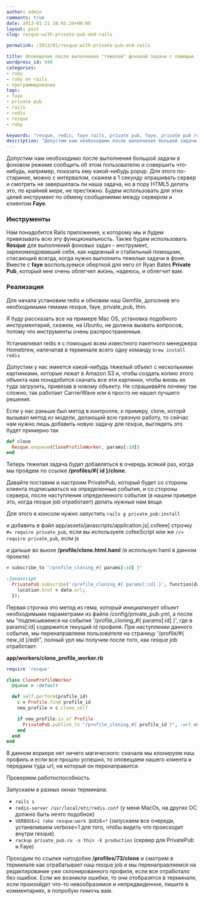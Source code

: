 ```yaml
---
author: admin
comments: true
date: 2013-01-21 18:45:24+00:00
layout: post
slug: resque-with-private-pub-and-rails

permalink: /2013/01/resque-with-private-pub-and-rails

title: Оповещение после выполнения "тяжелой" фоновой задачи с помощью faye и PrivatePub
wordpress_id: 949
categories:
- ruby
- ruby on rails
- программирование
tags:
- faye
- private pub
- rails
- redis
- resque
- ruby

keywords: "resque, redis, faye rails, private pub, faye, private pub rails, redis ruby"
description: "Допустим нам необоходимо после выполнения большой задачи в фоновом режиме сообщить об этом пользователю и совершить что-нибудь, например, показать ему какой-нибудь popup."
---
```


Допустим нам необоходимо после выполнения большой задачи в фоновом режиме сообщить об этом пользователю и совершить что-нибудь, например, показать ему какой-нибудь popup. <!-- more -->
Для этого по-старинке, можно с интервалом, скажем в 1 секунду опрашивать сервер и смотреть не завершилась ли наша задача, но в пору HTML5  делать это, по крайней мере, не престижно. Будем использовать для этих целей инструмент по обмену сообщениями между сервером и клиентом **Faye**.

### Инструменты

Нам понадобится Rails приложение, к которому мы и будем привязывать всю эту функциональность. Также будем использовать **Resque** для выполнений фоновых задач - инструмент, зарекомендовавший себя, как надежный и стабильный помощник, спасающий всегда, когда нужно выполнить тяжелые задачи в фоне. Вместе с **faye** воспользуемся оберткой для него от Ryan Bates **Private Pub**, который мне очень облегчил жизнь, надеюсь, и облегчит вам.

### Реализация

Для начала установим redis и обновим наш Gemfile, дополнив его необходимыми гемами resque, faye, private_pub, thin.

Я буду рассказать все на примере Mac OS, установка подобного инструментарий, скажем, на Ubuntu, не должна вызвать вопросов, потому что инструменты очень распространенные.

Устанавливал redis я с помощью всем известного пакетного менеджера Homebrew, напечатав в терминале всего одну команду `brew install redis`

Допустим у нас имеется какой-нибудь тяжелый объект с несколькими картинками, которые лежат в Amazon S3 и, чтобы создать копию этого объекта нам понадобится скачать все эти картинки, чтобы вновь их туда загрузить,  привязав в новому объекту. Не спрашивайте почему так сложно, так работает CarrierWave или я просто не нашел лучшего решения.

Если у нас раньше был метод в контролле, к примеру, clone, которй вызывал метод из модели, делающий всю грязную работу, то сейчас нам нужно лишь добавить новую задачу для resque, выглядеть это будет примерно так

``` ruby
def clone
  Resque.enqueue(CloneProfileWorker, params[:id])
end
```

Теперь тяжелая задача будет добавляться в очередь всякий раз, когда мы пройдем по ссылке **/profiles/#{ id }/clone**.

Давайте поставим и настроим PrivatePub, который будет со стороны клиента подписываться на определенные события, и со стороны сервера, после наступления определенного события (в нашем примере это, когда resque job отработает) делать нужные нам вещи.

Для этого в консоли нужно запустить `rails g private_pub:install`

и добавить в файл app/assets/javascripts/application.js[.cofeee] строчку
`#= require private_pub`, если вы используете cofeeScript или же `//= require private_pub`, если js

и дальше во вьюхе **/profile/clone.html.haml** (я использую haml в данном проекте)


``` ruby
= subscribe_to "/profile_cloning_#{ params[:id] }"

:javascript
  PrivatePub.subscribe('/profile_cloning_#{ params[:id] }', function(data, channel) {
    location.href = data.url;
  });

```

Первая строчка это метод из гема, который инициализует объект необходимыми параметрами из файла /config/private_pub.yml, а после мы "подписываемся на событие '/profile_cloning_#{ params[:id] }', где в params[:id] содержится текущий id профиля. При наступлении данного события, мы перенаправляем пользователя на страницу '/profile/#{ new_id }/edit", полный урл мы получим после того, как resque job отработает.

**app/workers/clone_profile_worker.rb**


``` ruby
require 'resque'

class CloneProfileWorker
  @queue = :default

  def self.perform(profile_id)
    c = Profile.find profile_id
    new_profile = c.clone_self

    if new_profile.is_a? Profile
      PrivatePub.publish_to "/profile_cloning_#{ profile_id }", :url => "/profiles/#{ new_profile.id }/edit"
    end
  end
end

```

В данном воркере нет ничего магического: сначала мы клонируем наш профиль и если все прошло успешно, то оповещаем нашего клиента и передаем туда url, на который он перенаправится.


Проверяем работоспособность

Запускаем в разных окнах терминала:

  * `rails s`
  * `redis-server /usr/local/etc/redis.conf` (у меня MacOs, на других ОС должно быть нечто подобное)
  * `VERBOSE=1 rake resque:work QUEUE=*` (запускаем все очереди, устанвливаем verbose=1 для того, чтобы видеть что происходит внутри resque)
  * `rackup private_pub.ru -s thin -E production` (сервер для PrivatePub и Faye)

Проходим по ссылке наподобие **/profiles/73/clone** и смотрим в терминале как отрабатывает наш resque job и мы перенаправляемся на редактирование уже склонированного профиля, если все отработало без ошибок. Если же возникли ошибки, то они отобразятся в терминале, если произойдет что-то невообразимое и непредвиденное, пишите в комментариях, я попробую помочь вам.
